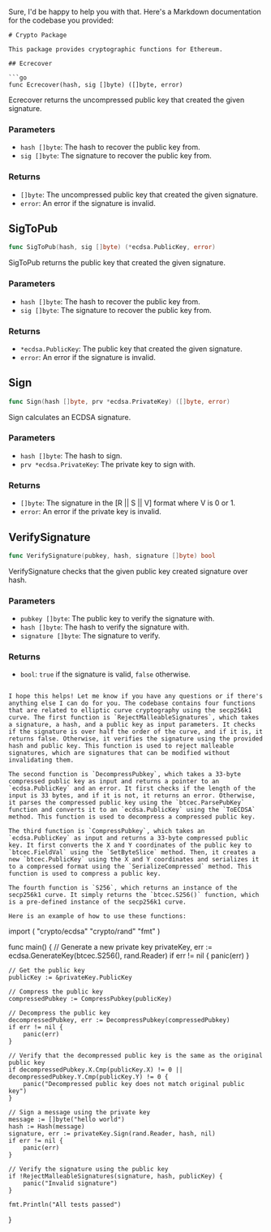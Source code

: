 Sure, I'd be happy to help you with that. Here's a Markdown documentation for the codebase you provided:

```
# Crypto Package

This package provides cryptographic functions for Ethereum.

## Ecrecover

```go
func Ecrecover(hash, sig []byte) ([]byte, error)
```

Ecrecover returns the uncompressed public key that created the given signature.

### Parameters

- `hash []byte`: The hash to recover the public key from.
- `sig []byte`: The signature to recover the public key from.

### Returns

- `[]byte`: The uncompressed public key that created the given signature.
- `error`: An error if the signature is invalid.

## SigToPub

```go
func SigToPub(hash, sig []byte) (*ecdsa.PublicKey, error)
```

SigToPub returns the public key that created the given signature.

### Parameters

- `hash []byte`: The hash to recover the public key from.
- `sig []byte`: The signature to recover the public key from.

### Returns

- `*ecdsa.PublicKey`: The public key that created the given signature.
- `error`: An error if the signature is invalid.

## Sign

```go
func Sign(hash []byte, prv *ecdsa.PrivateKey) ([]byte, error)
```

Sign calculates an ECDSA signature.

### Parameters

- `hash []byte`: The hash to sign.
- `prv *ecdsa.PrivateKey`: The private key to sign with.

### Returns

- `[]byte`: The signature in the [R || S || V] format where V is 0 or 1.
- `error`: An error if the private key is invalid.

## VerifySignature

```go
func VerifySignature(pubkey, hash, signature []byte) bool
```

VerifySignature checks that the given public key created signature over hash.

### Parameters

- `pubkey []byte`: The public key to verify the signature with.
- `hash []byte`: The hash to verify the signature with.
- `signature []byte`: The signature to verify.

### Returns

- `bool`: `true` if the signature is valid, `false` otherwise.
```

I hope this helps! Let me know if you have any questions or if there's anything else I can do for you. The codebase contains four functions that are related to elliptic curve cryptography using the secp256k1 curve. The first function is `RejectMalleableSignatures`, which takes a signature, a hash, and a public key as input parameters. It checks if the signature is over half the order of the curve, and if it is, it returns false. Otherwise, it verifies the signature using the provided hash and public key. This function is used to reject malleable signatures, which are signatures that can be modified without invalidating them.

The second function is `DecompressPubkey`, which takes a 33-byte compressed public key as input and returns a pointer to an `ecdsa.PublicKey` and an error. It first checks if the length of the input is 33 bytes, and if it is not, it returns an error. Otherwise, it parses the compressed public key using the `btcec.ParsePubKey` function and converts it to an `ecdsa.PublicKey` using the `ToECDSA` method. This function is used to decompress a compressed public key.

The third function is `CompressPubkey`, which takes an `ecdsa.PublicKey` as input and returns a 33-byte compressed public key. It first converts the X and Y coordinates of the public key to `btcec.FieldVal` using the `SetByteSlice` method. Then, it creates a new `btcec.PublicKey` using the X and Y coordinates and serializes it to a compressed format using the `SerializeCompressed` method. This function is used to compress a public key.

The fourth function is `S256`, which returns an instance of the secp256k1 curve. It simply returns the `btcec.S256()` function, which is a pre-defined instance of the secp256k1 curve.

Here is an example of how to use these functions:

```
import (
	"crypto/ecdsa"
	"crypto/rand"
	"fmt"
)

func main() {
	// Generate a new private key
	privateKey, err := ecdsa.GenerateKey(btcec.S256(), rand.Reader)
	if err != nil {
		panic(err)
	}

	// Get the public key
	publicKey := &privateKey.PublicKey

	// Compress the public key
	compressedPubkey := CompressPubkey(publicKey)

	// Decompress the public key
	decompressedPubkey, err := DecompressPubkey(compressedPubkey)
	if err != nil {
		panic(err)
	}

	// Verify that the decompressed public key is the same as the original public key
	if decompressedPubkey.X.Cmp(publicKey.X) != 0 || decompressedPubkey.Y.Cmp(publicKey.Y) != 0 {
		panic("Decompressed public key does not match original public key")
	}

	// Sign a message using the private key
	message := []byte("hello world")
	hash := Hash(message)
	signature, err := privateKey.Sign(rand.Reader, hash, nil)
	if err != nil {
		panic(err)
	}

	// Verify the signature using the public key
	if !RejectMalleableSignatures(signature, hash, publicKey) {
		panic("Invalid signature")
	}

	fmt.Println("All tests passed")
}
```